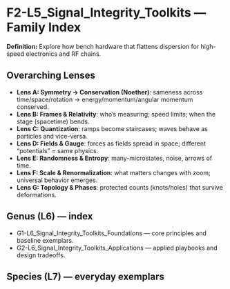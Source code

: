 # F2-L5_Signal_Integrity_Toolkits — Family Index
**Definition:** Explore how bench hardware that flattens dispersion for high-speed electronics and RF chains.

## Overarching Lenses

- **Lens A: Symmetry -> Conservation (Noether)**: sameness across time/space/rotation → energy/momentum/angular momentum conserved.
- **Lens B: Frames & Relativity**: who’s measuring; speed limits; when the stage (spacetime) bends.
- **Lens C: Quantization**: ramps become staircases; waves behave as particles and vice-versa.
- **Lens D: Fields & Gauge**: forces as fields spread in space; different “potentials” = same physics.
- **Lens E: Randomness & Entropy**: many-microstates, noise, arrows of time.
- **Lens F: Scale & Renormalization**: what matters changes with zoom; universal behavior emerges.
- **Lens G: Topology & Phases**: protected counts (knots/holes) that survive deformations.

## Genus (L6) — index
- G1-L6_Signal_Integrity_Toolkits_Foundations — core principles and baseline exemplars.
- G2-L6_Signal_Integrity_Toolkits_Applications — applied playbooks and design tradeoffs.

## Species (L7) — everyday exemplars
